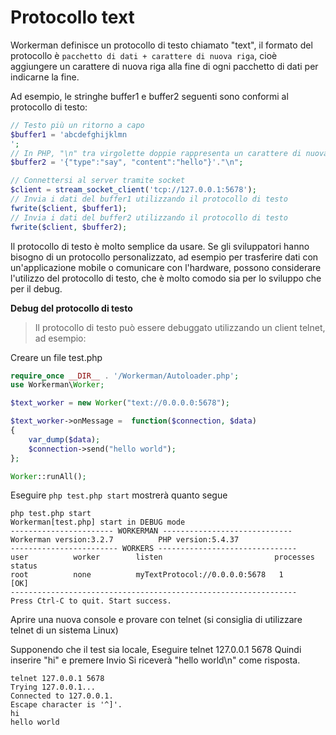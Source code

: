 # Protocollo text
Workerman definisce un protocollo di testo chiamato "text", il formato del protocollo è ```pacchetto di dati + carattere di nuova riga```, cioè aggiungere un carattere di nuova riga alla fine di ogni pacchetto di dati per indicarne la fine.

Ad esempio, le stringhe buffer1 e buffer2 seguenti sono conformi al protocollo di testo:

```php
// Testo più un ritorno a capo
$buffer1 = 'abcdefghijklmn
';
// In PHP, "\n" tra virgolette doppie rappresenta un carattere di nuova riga, ad esempio "\n"
$buffer2 = '{"type":"say", "content":"hello"}'."\n";

// Connettersi al server tramite socket
$client = stream_socket_client('tcp://127.0.0.1:5678');
// Invia i dati del buffer1 utilizzando il protocollo di testo
fwrite($client, $buffer1);
// Invia i dati del buffer2 utilizzando il protocollo di testo
fwrite($client, $buffer2);
```

Il protocollo di testo è molto semplice da usare. Se gli sviluppatori hanno bisogno di un protocollo personalizzato, ad esempio per trasferire dati con un'applicazione mobile o comunicare con l'hardware, possono considerare l'utilizzo del protocollo di testo, che è molto comodo sia per lo sviluppo che per il debug.

**Debug del protocollo di testo**

> Il protocollo di testo può essere debuggato utilizzando un client telnet, ad esempio:

Creare un file test.php

```php
require_once __DIR__ . '/Workerman/Autoloader.php';
use Workerman\Worker;

$text_worker = new Worker("text://0.0.0.0:5678");

$text_worker->onMessage =  function($connection, $data)
{
    var_dump($data);
    $connection->send("hello world");
};

Worker::runAll();
```

Eseguire ```php test.php start``` mostrerà quanto segue

```
php test.php start
Workerman[test.php] start in DEBUG mode
----------------------- WORKERMAN -----------------------------
Workerman version:3.2.7          PHP version:5.4.37
------------------------ WORKERS -------------------------------
user          worker        listen                         processes status
root          none          myTextProtocol://0.0.0.0:5678   1         [OK]
----------------------------------------------------------------
Press Ctrl-C to quit. Start success.
```

Aprire una nuova console e provare con telnet (si consiglia di utilizzare telnet di un sistema Linux)

Supponendo che il test sia locale,
Eseguire telnet 127.0.0.1 5678
Quindi inserire "hi" e premere Invio
Si riceverà "hello world\n" come risposta.

``` 
telnet 127.0.0.1 5678
Trying 127.0.0.1...
Connected to 127.0.0.1.
Escape character is '^]'.
hi
hello world
```
